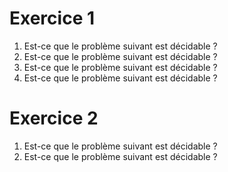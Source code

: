 # Exercice 1

1. Est-ce que le problème suivant est décidable ?
2. Est-ce que le problème suivant est décidable ?
3. Est-ce que le problème suivant est décidable ?
4. Est-ce que le problème suivant est décidable ?

# Exercice 2

1. Est-ce que le problème suivant est décidable ?
2. Est-ce que le problème suivant est décidable ?
